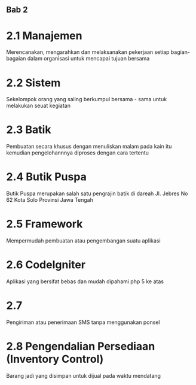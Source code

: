  ## Bab 2
 
# 2.1 Manajemen
 Merencanakan, mengarahkan dan melaksanakan pekerjaan setiap bagian-bagaian dalam organisasi untuk mencapai tujuan bersama 

# 2.2 Sistem
Sekelompok orang yang saling berkumpul bersama - sama untuk melakukan seuat kegiatan 

# 2.3 Batik
Pembuatan secara khusus dengan menuliskan malam pada kain itu kemudian pengelohannnya diproses dengan cara tertentu

# 2.4 Butik Puspa
Butik Puspa merupakan salah satu pengrajin batik di dareah Jl. Jebres No 62 Kota Solo Provinsi Jawa Tengah

# 2.5 Framework
Mempermudah pembuatan atau pengembangan suatu aplikasi

# 2.6 CodeIgniter
Aplikasi yang bersifat bebas dan mudah dipahami php 5 ke atas

# 2.7 
Pengiriman atau penerimaan SMS tanpa menggunakan ponsel

# 2.8 Pengendalian Persediaan (Inventory Control)
Barang jadi yang disimpan untuk dijual pada waktu mendatang 
